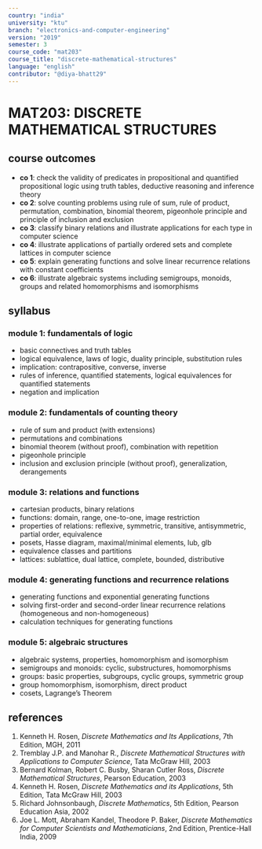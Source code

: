```yaml
---
country: "india"
university: "ktu"
branch: "electronics-and-computer-engineering"
version: "2019"
semester: 3
course_code: "mat203"
course_title: "discrete-mathematical-structures"
language: "english"
contributor: "@diya-bhatt29"
---
```


# MAT203: DISCRETE MATHEMATICAL STRUCTURES

## course outcomes

- **co 1**: check the validity of predicates in propositional and quantified propositional logic using truth tables, deductive reasoning and inference theory  
- **co 2**: solve counting problems using rule of sum, rule of product, permutation, combination, binomial theorem, pigeonhole principle and principle of inclusion and exclusion  
- **co 3**: classify binary relations and illustrate applications for each type in computer science  
- **co 4**: illustrate applications of partially ordered sets and complete lattices in computer science  
- **co 5**: explain generating functions and solve linear recurrence relations with constant coefficients  
- **co 6**: illustrate algebraic systems including semigroups, monoids, groups and related homomorphisms and isomorphisms  

## syllabus

### module 1: fundamentals of logic

- basic connectives and truth tables  
- logical equivalence, laws of logic, duality principle, substitution rules  
- implication: contrapositive, converse, inverse  
- rules of inference, quantified statements, logical equivalences for quantified statements  
- negation and implication  

### module 2: fundamentals of counting theory

- rule of sum and product (with extensions)  
- permutations and combinations  
- binomial theorem (without proof), combination with repetition  
- pigeonhole principle  
- inclusion and exclusion principle (without proof), generalization, derangements  

### module 3: relations and functions

- cartesian products, binary relations  
- functions: domain, range, one-to-one, image restriction  
- properties of relations: reflexive, symmetric, transitive, antisymmetric, partial order, equivalence  
- posets, Hasse diagram, maximal/minimal elements, lub, glb  
- equivalence classes and partitions  
- lattices: sublattice, dual lattice, complete, bounded, distributive  

### module 4: generating functions and recurrence relations

- generating functions and exponential generating functions  
- solving first-order and second-order linear recurrence relations (homogeneous and non-homogeneous)  
- calculation techniques for generating functions  

### module 5: algebraic structures

- algebraic systems, properties, homomorphism and isomorphism  
- semigroups and monoids: cyclic, substructures, homomorphisms  
- groups: basic properties, subgroups, cyclic groups, symmetric group  
- group homomorphism, isomorphism, direct product  
- cosets, Lagrange’s Theorem  

## references

1. Kenneth H. Rosen, *Discrete Mathematics and Its Applications*, 7th Edition, MGH, 2011  
2. Tremblay J.P. and Manohar R., *Discrete Mathematical Structures with Applications to Computer Science*, Tata McGraw Hill, 2003  
3. Bernard Kolman, Robert C. Busby, Sharan Cutler Ross, *Discrete Mathematical Structures*, Pearson Education, 2003  
4. Kenneth H. Rosen, *Discrete Mathematics and its Applications*, 5th Edition, Tata McGraw Hill, 2003  
5. Richard Johnsonbaugh, *Discrete Mathematics*, 5th Edition, Pearson Education Asia, 2002  
6. Joe L. Mott, Abraham Kandel, Theodore P. Baker, *Discrete Mathematics for Computer Scientists and Mathematicians*, 2nd Edition, Prentice-Hall India, 2009  

